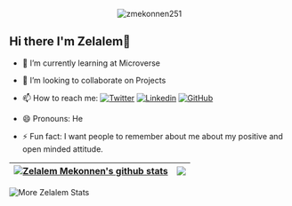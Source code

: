 <p align="center"> 
	<img src="https://komarev.com/ghpvc/?username=zmekonnen251&label=Profile%20views&color=0e75b6&style=plastic" alt="zmekonnen251" /> 
</p>

## Hi there I'm Zelalem👋

- 🌱 I’m currently learning at Microverse
- 👯 I’m looking to collaborate on Projects
- 📫 How to reach me: [![Twitter](https://img.shields.io/twitter/follow/mek_zela?style=social)](https://twitter.com/mek_zela)
[![Linkedin](https://img.shields.io/badge/-Zelalem-blue?style=flat-square&logo=Linkedin&logoColor=white&link=https://www.linkedin.com/in/zelalem-getachew/)](https://www.linkedin.com/in/thaianebraga/)
[![GitHub](https://img.shields.io/github/followers/zmekonnen251?label=follow&style=social)](https://github.com/zmekonnen251)

- 😄 Pronouns: He
- ⚡ Fun fact:  I want people to remember about me about my positive and open minded attitude.

| <a href="https://github.com/zmekonnen251/github-readme-stats"><img align="center" src="https://github-readme-stats.vercel.app/api?username=zmekonnen251&show_icons=true&include_all_commits=true&theme=blue-green&hide_border=true" alt="Zelalem Mekonnen's github stats" /></a> | <a href="https://github.com/zmekonnen251/github-readme-stats"><img align="center" src="https://github-readme-stats.vercel.app/api/top-langs/?username=zmekonnen251&layout=compact&theme=blue-green&hide_border=true" /></a> |
| ------------- | ------------- |
  
  
<p><img align="center" src="https://github-readme-streak-stats.herokuapp.com/?user=zmekonnen251&theme=blue-green" alt="More Zelalem Stats" /></p>
</a>










